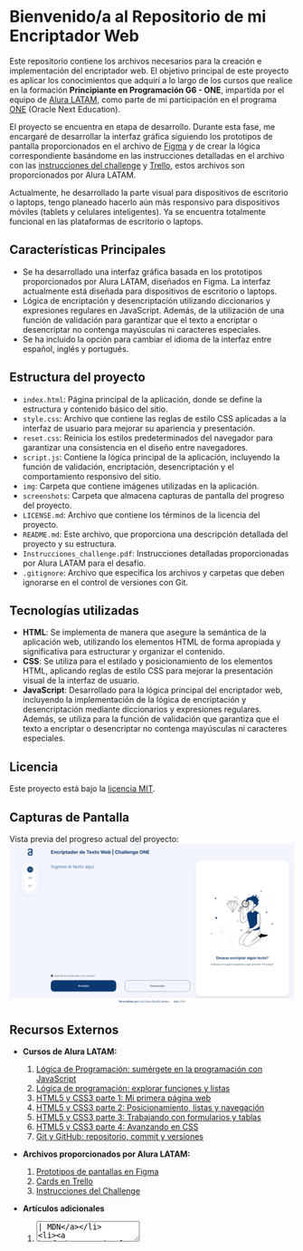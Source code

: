 # Bienvenido/a al Repositorio de mi Encriptador Web

Este repositorio contiene los archivos necesarios para la creación e implementación del encriptador web. El objetivo principal de este proyecto es aplicar los conocimientos que adquirí a lo largo de los cursos que realice en la formación <b>Principiante en Programación G6 - ONE</b>, impartida por el equipo de [Alura LATAM](https://www.aluracursos.com), como parte de mi participación en el programa [ONE](https://www.oracle.com/lad/education/oracle-next-education) (Oracle Next Education).

El proyecto se encuentra en etapa de desarrollo. Durante esta fase, me encargaré de desarrollar la interfaz gráfica siguiendo los prototipos de pantalla proporcionados en el archivo de [Figma](https://www.figma.com/file/trP3p5nEh7XUyB3n2bomjP/Alura-Challenge---Desaf%C3%ADo-1---L%C3%B3gica?type=design&node-id=0-1&mode=design&t=CN0oLmGKgNSHYZUe-0) y de crear la lógica correspondiente basándome en las instrucciones detalladas en el archivo con las [instrucciones del challenge](Instrucciones_challenge.pdf) y [Trello](https://trello.com/b/WTdfcewC/encriptador-de-texto-alura-challenges-one), estos archivos son proporcionados por Alura LATAM.

Actualmente, he desarrollado la parte visual para dispositivos de escritorio o laptops, tengo planeado hacerlo aún más responsivo para dispositivos móviles (tablets y celulares inteligentes). Ya se encuentra totalmente funcional en las plataformas de escritorio o laptops.


## Características Principales

- Se ha desarrollado una interfaz gráfica basada en los prototipos proporcionados por Alura LATAM, diseñados en Figma. La interfaz actualmente está diseñada para dispositivos de escritorio o laptops.
- Lógica de encriptación y desencriptación utilizando diccionarios y expresiones regulares en JavaScript. Además, de la utilización de una función de validación para garantizar que el texto a encriptar o desencriptar no contenga mayúsculas ni caracteres especiales.
- Se ha incluido la opción para cambiar el idioma de la interfaz entre español, inglés y portugués.


## Estructura del proyecto

- `index.html`: Página principal de la aplicación, donde se define la estructura y contenido básico del sitio.
- `style.css`: Archivo que contiene las reglas de estilo CSS aplicadas a la interfaz de usuario para mejorar su apariencia y presentación.
- `reset.css`: Reinicia los estilos predeterminados del navegador para garantizar una consistencia en el diseño entre navegadores.
- `script.js`: Contiene la lógica principal de la aplicación, incluyendo la función de validación, encriptación, desencriptación y el comportamiento responsivo del sitio.
- `img`: Carpeta que contiene imágenes utilizadas en la aplicación.
- `screenshots`: Carpeta que almacena capturas de pantalla del progreso del proyecto.
- `LICENSE.md`: Archivo que contiene los términos de la licencia del proyecto.
- `README.md`: Este archivo, que proporciona una descripción detallada del proyecto y su estructura.
- `Instrucciones_challenge.pdf`: Instrucciones detalladas proporcionadas por Alura LATAM para el desafío.
- `.gitignore`: Archivo que especifica los archivos y carpetas que deben ignorarse en el control de versiones con Git.


## Tecnologías utilizadas

- <b>HTML</b>: Se implementa de manera que asegure la semántica de la aplicación web, utilizando los elementos HTML de forma apropiada y significativa para estructurar y organizar el contenido.
- <b>CSS</b>: Se utiliza para el estilado y posicionamiento de los elementos HTML, aplicando reglas de estilo CSS para mejorar la presentación visual de la interfaz de usuario.
- <b>JavaScript</b>: Desarrollado para la lógica principal del encriptador web, incluyendo la implementación de la lógica de encriptación y desencriptación mediante diccionarios y expresiones regulares. Además, se utiliza para la función de validación que garantiza que el texto a encriptar o desencriptar no contenga mayúsculas ni caracteres especiales.


## Licencia

Este proyecto está bajo la [licencia MIT](LICENSE.md).


## Capturas de Pantalla

Vista previa del progreso actual del proyecto:
![Progreso actual en la parte de HTML, CSS y JavaScript](screenshots/image4.png)


## Recursos Externos

- <b>Cursos de Alura LATAM:</b>
  1. [Lógica de Programación: sumérgete en la programación con JavaScript](https://www.aluracursos.com/curso-online-logica-programacion-sumergete-programacion-javascript)
  2. [Lógica de programación: explorar funciones y listas](https://www.aluracursos.com/curso-online-logica-programacion-explorar-funciones-listas)
  3. [HTML5 y CSS3 parte 1: Mi primera página web](https://www.aluracursos.com/curso-online-html5-css3-primera-pagina-web)
  4. [HTML5 y CSS3 parte 2: Posicionamiento, listas y navegación](https://www.aluracursos.com/curso-online-html5-css3-posicionamiento-listas-navegacion)
  5. [HTML5 y CSS3 parte 3: Trabajando con formularios y tablas](https://www.aluracursos.com/curso-online-html5-css3-formularios-tablas)
  6. [HTML5 y CSS3 parte 4: Avanzando en CSS](https://www.aluracursos.com/curso-online-html5-css3-avanzando-css)
  7. [Git y GitHub: repositorio, commit y versiones](https://www.aluracursos.com/curso-online-git-github-repositorio-commit-versiones)
 
- <b>Archivos proporcionados por Alura LATAM:</b>
  1. [Prototipos de pantallas en Figma](https://www.figma.com/file/trP3p5nEh7XUyB3n2bomjP/Alura-Challenge---Desaf%C3%ADo-1---L%C3%B3gica?type=design&node-id=0-1&mode=design&t=CN0oLmGKgNSHYZUe-0)
  2. [Cards en Trello](https://trello.com/b/WTdfcewC/encriptador-de-texto-alura-challenges-one)
  3. [Instrucciones del Challenge](Instrucciones_challenge.pdf)

- <b>Artículos adicionales</b>
  1. [<textarea> | MDN](https://developer.mozilla.org/es/docs/Web/HTML/Element/textarea)
  2. [Interact with the clipboard | MDN](https://developer.mozilla.org/en-US/docs/Mozilla/Add-ons/WebExtensions/Interact_with_the_clipboard)
  3. [Style display Property | W3 Schools](https://www.w3schools.com/jsref/prop_style_display.asp)
  4. [margin | MDN](https://developer.mozilla.org/es/docs/Web/CSS/margin)
  5. [Expresiones Regulares | MDN](https://developer.mozilla.org/es/docs/Web/JavaScript/Guide/Regular_expressions)